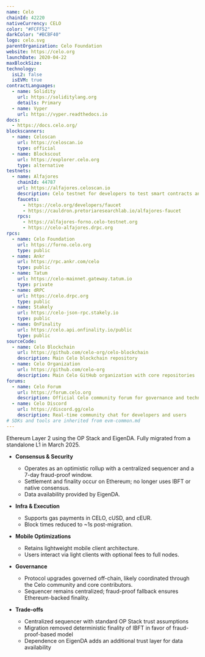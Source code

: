 ```yaml
---
name: Celo
chainId: 42220
nativeCurrency: CELO
color: "#FCFF52"
darkColor: "#BCBF40"
logo: celo.svg
parentOrganization: Celo Foundation
website: https://celo.org
launchDate: 2020-04-22
maxBlockSize: 
technology:
  isL2: false
  isEVM: true
contractLanguages:
  - name: Solidity
    url: https://soliditylang.org
    details: Primary
  - name: Vyper
    url: https://vyper.readthedocs.io
docs:
  - https://docs.celo.org/
blockscanners:
  - name: Celoscan
    url: https://celoscan.io
    type: official
  - name: Blockscout
    url: https://explorer.celo.org
    type: alternative
testnets:
  - name: Alfajores
    chainId: 44787
    url: https://alfajores.celoscan.io
    description: Celo testnet for developers to test smart contracts and dApps before mainnet deployment.
    faucets:
      - https://celo.org/developers/faucet
      - https://cauldron.pretoriaresearchlab.io/alfajores-faucet
    rpcs:
      - https://alfajores-forno.celo-testnet.org
      - https://celo-alfajores.drpc.org
rpcs:
  - name: Celo Foundation
    url: https://forno.celo.org
    type: public
  - name: Ankr
    url: https://rpc.ankr.com/celo
    type: public
  - name: Tatum
    url: https://celo-mainnet.gateway.tatum.io
    type: private
  - name: dRPC
    url: https://celo.drpc.org
    type: public
  - name: Stakely
    url: https://celo-json-rpc.stakely.io
    type: public
  - name: OnFinality
    url: https://celo.api.onfinality.io/public
    type: public
sourceCode:
  - name: Celo Blockchain
    url: https://github.com/celo-org/celo-blockchain
    description: Main Celo blockchain repository
  - name: Celo Organization
    url: https://github.com/celo-org
    description: Main Celo GitHub organization with core repositories
forums:
  - name: Celo Forum
    url: https://forum.celo.org
    description: Official Celo community forum for governance and technical discussions
  - name: Celo Discord
    url: https://discord.gg/celo
    description: Real-time community chat for developers and users
# SDKs and tools are inherited from evm-common.md
---
```


Ethereum Layer 2 using the OP Stack and EigenDA. Fully migrated from a standalone L1 in March 2025.

- **Consensus & Security**  
  - Operates as an optimistic rollup with a centralized sequencer and a 7-day fraud-proof window.  
  - Settlement and finality occur on Ethereum; no longer uses IBFT or native consensus.  
  - Data availability provided by EigenDA.  

- **Infra & Execution**  
  - Supports gas payments in CELO, cUSD, and cEUR.  
  - Block times reduced to ~1s post-migration.  

- **Mobile Optimizations**  
  - Retains lightweight mobile client architecture.  
  - Users interact via light clients with optional fees to full nodes.  

- **Governance**  
  - Protocol upgrades governed off-chain, likely coordinated through the Celo community and core contributors.  
  - Sequencer remains centralized; fraud-proof fallback ensures Ethereum-backed finality.  

- **Trade-offs**  
  - Centralized sequencer with standard OP Stack trust assumptions  
  - Migration removed deterministic finality of IBFT in favor of fraud-proof-based model  
  - Dependence on EigenDA adds an additional trust layer for data availability  